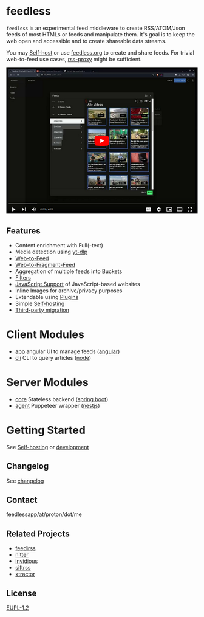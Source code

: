 # feedless

`feedless` is an experimental feed middleware to create RSS/ATOM/Json feeds of most HTMLs or feeds and manipulate them. It's goal is to keep the web open and accessible and to create shareable data streams.

You may [Self-host](./docs/self-hosting.md) or use [feedless.org](https://feedless.org) to create and share feeds. For trivial web-to-feed use cases, [rss-proxy](https://github.com/damoeb/rss-proxy) might be sufficient.


[![Watch the video](docs/screenshot.png)](https://www.youtube.com/watch?v=PolMYwBVmzc)

## Features
- Content enrichment with Full(-text)
- Media detection using [yt-dlp](https://github.com/yt-dlp)
- [Web-to-Feed](docs/web-to-feed.md)
- [Web-to-Fragment-Feed](docs/web-to-fragment-feed.md)
- Aggregation of multiple feeds into Buckets
- [Filters](docs/filters.md)
- [JavaScript Support](./packages/agent/README.md) of JavaScript-based websites
- Inline Images for archive/privacy purposes
- Extendable using [Plugins](docs/plugins.md)
- Simple [Self-hosting](./docs/self-hosting.md)
- [Third-party migration](./docs/third-party-migration.md) 

# Client Modules
- [app](./packages/app-web/README.md) angular UI to manage feeds ([angular](angular.io/))
- [cli](./packages/app-cli/README.md) CLI to query articles ([node](https://nodejs.org/))

# Server Modules
- [core](./packages/server-core/README.md) Stateless backend ([spring boot](https://spring.io/projects/spring-boot/))
- [agent](./packages/agent/README.md) Puppeteer wrapper ([nestjs](https://nestjs.com/))

# Getting Started
See [Self-hosting](./docs/self-hosting.md) or [development](./docs/development.md)

## Changelog
See [changelog](changelog.md)

## Contact
feedlessapp/at/proton/dot/me

## Related Projects
- [feedirss](https://www.feedirss.com/)
- [nitter](https://github.com/zedeus/nitter)
- [invidious](https://github.com/iv-org/invidious)
- [siftrss](https://siftrss.com/)
- [xtractor](https://github.com/mohaps/xtractor)

## License
[EUPL-1.2](https://opensource.org/licenses/EUPL-1.2)
